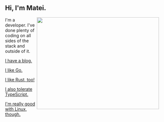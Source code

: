 ## Hi, I'm Matei.

<img src="https://wakatime.com/share/@7c6b3cec-0f6c-4caa-a0fc-ba7a5bbe368f/36d0ae89-f3ce-4aef-8653-a78a042cc852.svg" width=400 height=300 align="right"/>

I'm a developer. I've done plenty of coding on all sides of the stack and outside of it.

<a href="https://matei.gard.us/articles">I have a blog.</a>

<a href="https://github.com/StormFireFox1?tab=repositories&q=&type=&language=go">I like Go.</a>

<a href="https://github.com/StormFireFox1?tab=repositories&q=&type=&language=rust">I like Rust, too!</a>

<a href="https://github.com/StormFireFox1?tab=repositories&q=&type=&language=typescript">I also tolerate TypeScript.</a>

<a href="https://github.com/acmucsd/tech-stack">I'm really good with Linux, though.</a>
